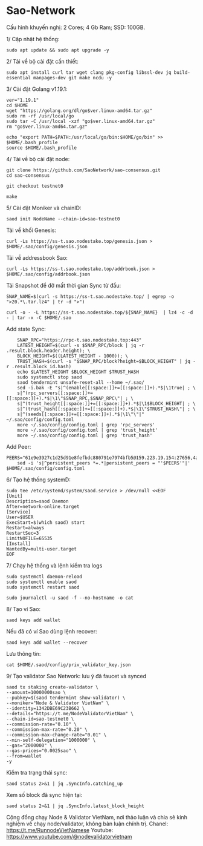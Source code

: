 # Sao-Network

Cấu hình khuyến nghị:
2 Cores;
4 Gb Ram;
SSD: 100GB.

1/ Cập nhật hệ thống:

    sudo apt update && sudo apt upgrade -y

2/ Tải về bộ cài đặt cần thiết:

    sudo apt install curl tar wget clang pkg-config libssl-dev jq build-essential manpages-dev git make ncdu -y
    
3/ Cài đặt Golang v1.19.1:

    ver="1.19.1"
    cd $HOME
    wget "https://golang.org/dl/go$ver.linux-amd64.tar.gz"
    sudo rm -rf /usr/local/go
    sudo tar -C /usr/local -xzf "go$ver.linux-amd64.tar.gz"
    rm "go$ver.linux-amd64.tar.gz"
    
    echo "export PATH=$PATH:/usr/local/go/bin:$HOME/go/bin" >> $HOME/.bash_profile
    source $HOME/.bash_profile
    
4/ Tải về bộ cài đặt node:

    git clone https://github.com/SaoNetwork/sao-consensus.git
    cd sao-consensus

    git checkout testnet0

    make

5/ Cài đặt Moniker và chainID:

    saod init NodeName --chain-id=sao-testnet0
    
 Tải về khối Genesis:
 
    curl -Ls https://ss-t.sao.nodestake.top/genesis.json > $HOME/.sao/config/genesis.json 
    
 Tải về addressbook Sao:
 
    curl -Ls https://ss-t.sao.nodestake.top/addrbook.json > $HOME/.sao/config/addrbook.json
    
  Tải Snapshot để đỡ mất thời gian Sync từ đầu:
  
    SNAP_NAME=$(curl -s https://ss-t.sao.nodestake.top/ | egrep -o ">20.*\.tar.lz4" | tr -d ">")

    curl -o - -L https://ss-t.sao.nodestake.top/${SNAP_NAME}  | lz4 -c -d - | tar -x -C $HOME/.sao

   Add state Sync:
    
        SNAP_RPC="https://rpc-t.sao.nodestake.top:443"
        LATEST_HEIGHT=$(curl -s $SNAP_RPC/block | jq -r .result.block.header.height); \
        BLOCK_HEIGHT=$((LATEST_HEIGHT - 1000)); \
        TRUST_HASH=$(curl -s "$SNAP_RPC/block?height=$BLOCK_HEIGHT" | jq -r .result.block_id.hash)
        echo $LATEST_HEIGHT $BLOCK_HEIGHT $TRUST_HASH
        sudo systemctl stop saod
        saod tendermint unsafe-reset-all --home ~/.sao/
        sed -i.bak -E "s|^(enable[[:space:]]+=[[:space:]]+).*$|\1true| ; \
        s|^(rpc_servers[[:space:]]+=[[:space:]]+).*$|\1\"$SNAP_RPC,$SNAP_RPC\"| ; \
        s|^(trust_height[[:space:]]+=[[:space:]]+).*$|\1$BLOCK_HEIGHT| ; \
        s|^(trust_hash[[:space:]]+=[[:space:]]+).*$|\1\"$TRUST_HASH\"| ; \
        s|^(seeds[[:space:]]+=[[:space:]]+).*$|\1\"\"|" ~/.sao/config/config.toml
        more ~/.sao/config/config.toml | grep 'rpc_servers'
        more ~/.sao/config/config.toml | grep 'trust_height'
        more ~/.sao/config/config.toml | grep 'trust_hash'
Add Peer:

    PEERS="61e9e3927c1d25d91e8fefbdc880791e7974bfb5@159.223.19.154:27656,4a4c330115ed36bf8a5c8ffbc568d165ee91bd72@207.154.243.48:20656,244c464e3d500ee3f242fa3a10ae50d4cd02fc26@164.90.221.101:26656,d99276e75a528b1e5a40bee3fe41ffe80a3a5b1b@195.3.221.58:47656,59cef823c1a426f15eb9e688287cd1bc2b6ea42d@152.70.126.187:26656,39320c6f494f7e091ce9b40e7ed49b1abb6b6c5d@95.217.57.232:46656"
        sed -i 's|^persistent_peers *=.*|persistent_peers = "'$PEERS'"|' $HOME/.sao/config/config.toml

 6/ Tạo hệ thống systemD:
 
    sudo tee /etc/systemd/system/saod.service > /dev/null <<EOF
    [Unit]
    Description=saod Daemon
    After=network-online.target
    [Service]
    User=$USER
    ExecStart=$(which saod) start
    Restart=always
    RestartSec=3
    LimitNOFILE=65535
    [Install]
    WantedBy=multi-user.target
    EOF

7/ Chạy hệ thống và lệnh kiểm tra logs

    sudo systemctl daemon-reload
    sudo systemctl enable saod
    sudo systemctl restart saod

    sudo journalctl -u saod -f --no-hostname -o cat
    
8/ Tạo ví Sao:

    saod keys add wallet

Nếu đã có ví Sao dùng lệnh recover:

    saod keys add wallet --recover
    
Lưu thông tin:

    cat $HOME/.saod/config/priv_validator_key.json
    
9/ Tạo validator Sao Network: lưu ý đã faucet và synced

    saod tx staking create-validator \
    --amount=10000000sao \
    --pubkey=$(saod tendermint show-validator) \
    --moniker="Node & Validator VietNam" \
    --identity=1342DBE69C23B662 \
    --details="https://t.me/NodeValidatorVietNam" \
    --chain-id=sao-testnet0 \
    --commission-rate="0.10" \
    --commission-max-rate="0.20" \
    --commission-max-change-rate="0.01" \
    --min-self-delegation="1000000" \
    --gas="2000000" \
    --gas-prices="0.0025sao" \
    --from=wallet
    -y

Kiểm tra trạng thái sync:

    saod status 2>&1 | jq .SyncInfo.catching_up

Xem số block đã sync hiện tại:

    saod status 2>&1 | jq .SyncInfo.latest_block_height


Cộng đồng chạy Node & Validator VietNam, nơi thảo luận và chia sẻ kinh nghiệm về chạy node/validator, không bàn luận chính trị.
Chanel: https://t.me/RunnodeVietNamese
Youtube: https://www.youtube.com/@nodevalidatorvietnam
